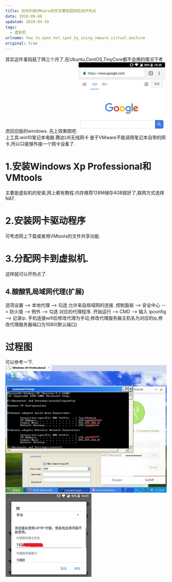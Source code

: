 ```yaml
---
title: 如何利用VMware绕开天翼校园网检测开热点
date: 2018-09-08
updated: 2020-04-30
tags: 
  - 虚拟机
urlname: how_to_open_hot_spot_by_using_vmware_virtual_machine
original: true
---
```

其实这件事捣鼓了两三个月了,在Ubuntu,CentOS,TinyCore都不会用的情况下考虑回旧版的windows.<!--more-->
先上效果图吧.
![成功效果图](/picture/20180908-2.jpg)
上工具:win10笔记本电脑 腾达U6无线网卡
鉴于VMware不能调用笔记本自带的网卡,所以只能够外接一个网卡设备了.
# 1.安装Windows Xp Professional和VMtools
主要是虚拟机的安装,网上都有教程.内存推荐128M储存4GB就好了,联网方式选择NAT.
# 2.安装网卡驱动程序
可考虑网上下载或者用VMtools的文件共享功能.
# 3.分配网卡到虚拟机.
这样就可以开热点了.
## 4.酸酸乳局域网代理(扩展)
选项设置 --> 本地代理 --> 勾选 允许来自局域网的连接.
控制面板 --> 安全中心 --> 防火墙 --> 例外 --> 勾选 对应的代理程序.
开始运行 --> CMD --> 输入 ipconfig  --> 记录ip.
手机连接wifi后修改代理为手动,修改代理服务器主机名为对应的ip,修改代理服务器端口为1080(默认端口)
# 过程图
可以参考一下.
![虚拟机配置](/picture/20180908-0.jpg)
![手机配置](/picture/20180908-1.jpg)
































